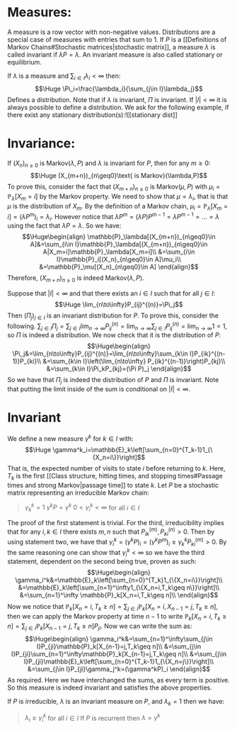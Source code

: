 
# Measures:

A measure is a row vector with non-negative values. Distributions are a special case of measures with entries that sum to $1$. If $P$ is a [[Definitions of Markov Chains#Stochastic matrices|stochastic matrix]], a measure $\lambda$ is called invariant if $\lambda P=\lambda$. An invariant measure is also called stationary or equilibrium.

If $\lambda$ is a measure and $\sum_{i\in I}\lambda_i<\infty$ then:$$\Huge \Pi_i=\frac{\lambda_i}{\sum_{j\in I}\lambda_j}$$Defines a distribution. Note that if $\lambda$ is invariant, $\Pi$ is invariant. If $|I|<\infty$ it is always possible to define a distribution. We ask for the following example, if there exist any stationary distribution(s):![[stationary dist]]
# Invariance:

If $(X_n)_{n\geq0}$ is $\text{Markov}(\lambda,P)$ and $\lambda$ is invariant for $P$, then for any $m\geq0$:$$\Huge (X_{m+n})_{n\geq0}\text{ is Markov}(\lambda,P)$$To prove this, consider the fact that $(X_{m+n})_{n\geq0}$ is $\text{Markov}(\mu,P)$ with $\mu_i=\mathbb{P}_\lambda[X_m=i]$ by the Markov property. We need to show that $\mu=\lambda_i$, that is that $\mu$ is the distribution of $X_m$. By the definition of a Markov chain, $\mu_i=\mathbb{P}_\lambda[X_m=i]=(\lambda P^m)_i=\lambda_i$. However notice that $\lambda P^m=(\lambda P)P^{m-1}=\lambda P^{m-1}=\dots=\lambda$ using the fact that $\lambda P=\lambda$. So we have:$$\Huge\begin{align}
\mathbb{P}_\lambda[(X_{m+n})_{n\geq0}\in A]&=\sum_{i\in I}\mathbb{P}_\lambda[(X_{m+n})_{n\geq0}\in A|X_m=i]\mathbb{P}_\lambda[X_m=i]\\
&=\sum_{i\in I}\mathbb{P}_i[(X_n)_{n\geq0}\in A]\mu_i\\
&=\mathbb{P}_\mu[(X_n)_{n\geq0}\in A]
\end{align}$$Therefore, $(X_{m+n})_{n\geq0}$ is indeed $\text{Markov}(\lambda,P)$.

Suppose that $|I|<\infty$ and that there exists an $i\in I$ such that for all $j\in I$:$$\Huge \lim_{n\to\infty}P_{ij}^{(n)}=\Pi_j$$Then $(\Pi_j)_{j\in I}$ is an invariant distribution for $P$. To prove this, consider the following. $\sum_{j\in I}\Pi_j=\sum_{j\in I}\lim_{n\to\infty}P_{ij}^{(n)}=\lim_{n\to\infty}\sum_{j\in I}P_{ij}^{(n)}=\lim_{n\to\infty}1=1$, so $\Pi$ is indeed a distribution. We now check that it is the distribution of $P$:$$\Huge\begin{align}
\Pi_j&=\lim_{n\to\infty}P_{ij}^{(n)}=\lim_{n\to\infty}\sum_{k\in I}P_{ik}^{(n-1)}P_{ki}\\
&=\sum_{k\in I}\left(\lim_{n\to\infty} P_{ik}^{(n-1)}\right)P_{kj}\\
&=\sum_{k\in I}\Pi_kP_{kj}=(\Pi P)_j
\end{align}$$So we have that $\Pi_j$ is indeed the distribution of $P$ and $\Pi$ is invariant. Note that putting the limit inside of the sum is conditional on $|I|<\infty$.

# Invariant 

We define a new measure $\gamma^k$ for $k\in I$ with:$$\Huge \gamma^k_i=\mathbb{E}_k\left[\sum_{n=0}^{T_k-1}1_{\{X_n=i\}}\right]$$That is, the expected number of visits to state $i$ before returning to $k$. Here, $T_k$ is the first [[Class structure, hitting times, and stopping times#Passage times and strong Markov|passage time]] to state $k$. Let $P$ be a stochastic matrix representing an irreducible Markov chain:
> $\gamma_k^k=1$
> $\gamma^kP=\gamma^k$
> $0<\gamma^k_i<\infty$ for all $i\in I$

The proof of the first statement is trivial. For the third, irreducibility implies that for any $i,k\in I$ there exists $m,n$ such that $P_{ik}^{(m)},P_{ki}^{(n)}>0$. Then by using statement two, we have that $\gamma_i^k=(\gamma^kP)_i=(\gamma^kP^m)_i\geq\gamma_k^kP_{ki}^{(m)}>0$. By the same reasoning one can show that $\gamma_i^k<\infty$ so we have the third statement, dependent on the second being true, proven as such:$$\Huge\begin{align}
\gamma_i^k&=\mathbb{E}_k\left[\sum_{n=0}^{T_k}1_{\{X_n=i\}}\right]\\
&=\mathbb{E}_k\left[\sum_{n=1}^\infty1_{\{X_n=i,T_k\geq n\}}\right]\\
&=\sum_{n=1}^\infty \mathbb{P}_k[X_n=i,T_k\geq n]\\
\end{align}$$Now we notice that $\mathbb{P}_k[X_n=i,T_k\geq n]=\sum_{j\in I}\mathbb{P}_k[X_n=i,X_{n-1}=j,T_k\geq n]$, then we can apply the Markov property at time $n-1$ to write $\mathbb{P}_k[X_n=i,T_k\geq n]=\sum_{j\in I}\mathbb{P}_k[X_{n-1}=j,T_k\geq n]P_{ji}$. Now we can write the sum as:$$\Huge\begin{align}
\gamma_i^k&=\sum_{n=1}^\infty\sum_{j\in I}P_{ji}\mathbb{P}_k[X_{n-1}=j,T_k\geq n]\\
&=\sum_{j\in I}P_{ji}\sum_{n=1}^\infty\mathbb{P}_k[X_{n-1}=j,T_k\geq n]\\
&=\sum_{j\in I}P_{ji}\mathbb{E}_k\left[\sum_{n=0}^{T_k-1}1_{\{X_n=j\}}\right]\\
&=\sum_{j\in I}P_{ji}\gamma_j^k=(\gamma^kP)_i
\end{align}$$As required. Here we have interchanged the sums, as every term is positive. So this measure is indeed invariant and satisfies the above properties. 

If $P$ is irreducible, $\lambda$ is an invariant measure on $P$, and $\lambda_k=1$ then we have:
> $\lambda_i\geq \gamma_i^k$ for all $i\in I$
> If $P$ is recurrent then $\lambda=\gamma^k$